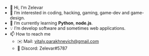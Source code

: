 - 👋 Hi, I’m Zelevar
- 👀 I’m interested in coding, hacking, gaming, game-dev and game-design.
- 🌱 I’m currently learning **Python**, **node.js**.
- 💡 Iʼm develop software and sometimes web applications. 
- 📫 How to reach me
  - ✉️ Mail: vitaly.parakhnevich@gmail.com
  - 💎 Discord: Zelevar#5787

<!---
Zelevar/Zelevar is a ✨ special ✨ repository because its `README.md` (this file) appears on your GitHub profile.
You can click the Preview link to take a look at your changes.
--->
